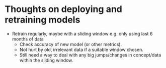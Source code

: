 # Thoughts on deploying and retraining models

- Retrain regularly, maybe with a sliding window e.g. only using last 6 months of data
  - Check accuracy of new model (or other metrics).
  - Not hurt by old, irrelevant data if a suitable window chosen.
  - Still need a way to deal with any big jumps/changes in concept/data within the sliding window.
